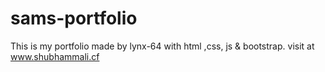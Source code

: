 # sams-portfolio
This is my portfolio made by lynx-64 with html ,css, js &amp; bootstrap.  visit at www.shubhammali.cf
